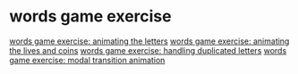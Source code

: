 # words game exercise

[words game exercise: animating the letters](./2025-08-25_words-game-exercise:-animating-the-letters.md)
[words game exercise: animating the lives and coins](./2025-08-25_words-game-exercise:-animating-the-lives-and-coins.md)
[words game exercise: handling duplicated letters](./2025-08-26_words-game-exercise:-handling-duplicated-letters.md)
[words game exercise: modal transition animation](./2025-09-02_words-game-exercise:-modal-transition-animation.md)

